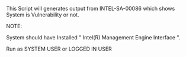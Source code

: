 This Script will generates output from INTEL-SA-00086 which shows System is Vulnerability or not.

NOTE:

System should have Installed " Intel(R) Management Engine Interface ".

Run as SYSTEM USER or LOGGED IN USER